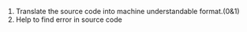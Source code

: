 1) Translate the source code into machine understandable format.(0&1)
2) Help to find error in source code

